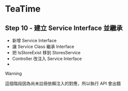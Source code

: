 # TeaTime

## Step 10 - 建立 Service Interface 並繼承

- 新增 Service Interface
- 讓 Service Class 繼承 Interface
- 把 IsStoreExist 移到 StoresService
- Controller 改注入 Service Interface
- 
> [!WARNING]
> 這個階段因為尚未註冊依賴注入的對應，所以執行 API 會出錯
